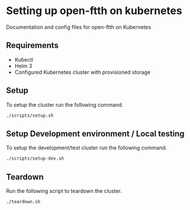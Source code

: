 # Setting up open-ftth on kubernetes

Documentation and config files for open-ftth on Kubernetes

## Requirements

* Kubectl
* Helm 3
* Configured Kubernetes cluster with provisioned storage

## Setup

To setup the cluster run the following command.

``` sh
./scripts/setup.sh
```

## Setup Development environment / Local testing

To setup the development/test cluster run the following command.

``` sh
./scripts/setup-dev.sh
```

## Teardown

Run the following script to teardown the cluster.

``` sh
./teardown.sh
```
